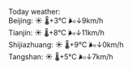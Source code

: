 Today weather:  
Beijing: ☀️ 🌡️+3°C 🌬️↓9km/h  
Tianjin: ☀️ 🌡️+8°C 🌬️↓11km/h  
Shijiazhuang: ☀️ 🌡️+9°C 🌬️↓0km/h  
Tangshan: ☀️ 🌡️+5°C 🌬️↓7km/h  

